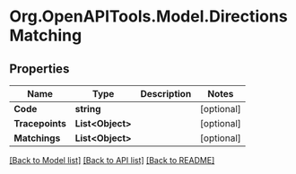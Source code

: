 
# Org.OpenAPITools.Model.DirectionsMatching

## Properties

Name | Type | Description | Notes
------------ | ------------- | ------------- | -------------
**Code** | **string** |  | [optional] 
**Tracepoints** | **List&lt;Object&gt;** |  | [optional] 
**Matchings** | **List&lt;Object&gt;** |  | [optional] 

[[Back to Model list]](../README.md#documentation-for-models)
[[Back to API list]](../README.md#documentation-for-api-endpoints)
[[Back to README]](../README.md)

